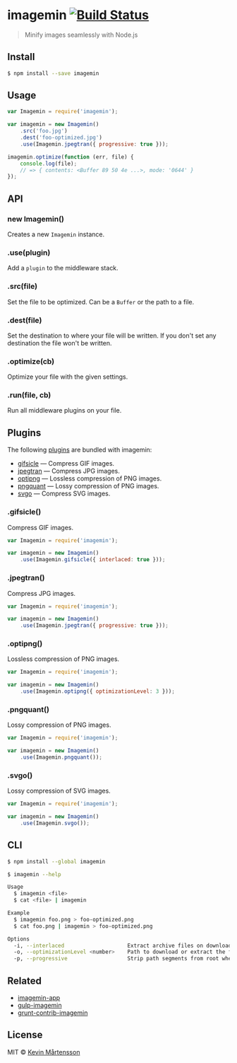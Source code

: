 # imagemin [![Build Status](https://travis-ci.org/kevva/imagemin.svg?branch=master)](https://travis-ci.org/kevva/imagemin)

> Minify images seamlessly with Node.js


## Install

```bash
$ npm install --save imagemin
```


## Usage

```js
var Imagemin = require('imagemin');

var imagemin = new Imagemin()
    .src('foo.jpg')
    .dest('foo-optimized.jpg')
    .use(Imagemin.jpegtran({ progressive: true }));

imagemin.optimize(function (err, file) {
    console.log(file);
    // => { contents: <Buffer 89 50 4e ...>, mode: '0644' }
});
```


## API

### new Imagemin()

Creates a new `Imagemin` instance.

### .use(plugin)

Add a `plugin` to the middleware stack.

### .src(file)

Set the file to be optimized. Can be a `Buffer` or the path to a file.

### .dest(file)

Set the destination to where your file will be written. If you don't set any destination
the file won't be written.

### .optimize(cb)

Optimize your file with the given settings.

### .run(file, cb)

Run all middleware plugins on your file.

## Plugins

The following [plugins](https://www.npmjs.org/browse/keyword/imageminplugin) are bundled with imagemin:

* [gifsicle](#gifsicle) — Compress GIF images.
* [jpegtran](#jpegtran) — Compress JPG images.
* [optipng](#optipng) — Lossless compression of PNG images.
* [pngquant](#pngquant) — Lossy compression of PNG images.
* [svgo](#svgo) — Compress SVG images.

### .gifsicle()

Compress GIF images.

```js
var Imagemin = require('imagemin');

var imagemin = new Imagemin()
    .use(Imagemin.gifsicle({ interlaced: true }));
```

### .jpegtran()

Compress JPG images.

```js
var Imagemin = require('imagemin');

var imagemin = new Imagemin()
    .use(Imagemin.jpegtran({ progressive: true }));
```

### .optipng()

Lossless compression of PNG images.

```js
var Imagemin = require('imagemin');

var imagemin = new Imagemin()
    .use(Imagemin.optipng({ optimizationLevel: 3 }));
```

### .pngquant()

Lossy compression of PNG images.

```js
var Imagemin = require('imagemin');

var imagemin = new Imagemin()
    .use(Imagemin.pngquant());
```

### .svgo()

Lossy compression of SVG images.

```js
var Imagemin = require('imagemin');

var imagemin = new Imagemin()
    .use(Imagemin.svgo());
```

## CLI

```bash
$ npm install --global imagemin
```

```bash
$ imagemin --help

Usage
  $ imagemin <file>
  $ cat <file> | imagemin

Example
  $ imagemin foo.png > foo-optimized.png
  $ cat foo.png | imagemin > foo-optimized.png

Options
  -i, --interlaced                    Extract archive files on download
  -o, --optimizationLevel <number>    Path to download or extract the files to
  -p, --progressive                   Strip path segments from root when extracting
```


## Related

- [imagemin-app](https://github.com/kevva/imagemin-app)
- [gulp-imagemin](https://github.com/sindresorhus/gulp-imagemin)
- [grunt-contrib-imagemin](https://github.com/gruntjs/grunt-contrib-imagemin)


## License

MIT © [Kevin Mårtensson](http://kevinmartensson.com)
